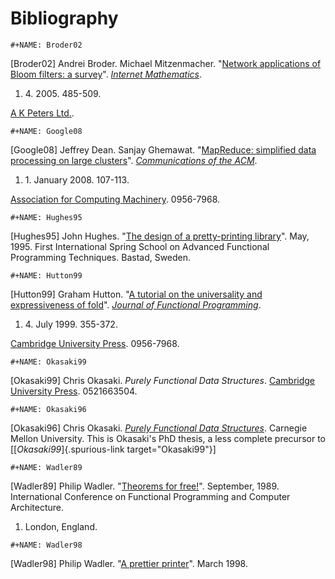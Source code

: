 # Bibliography

```{=org}
#+NAME: Broder02
```
\[Broder02\] Andrei Broder. Michael Mitzenmacher. "[Network
applications of Bloom filters: a
survey](http://www.eecs.harvard.edu/~michaelm/postscripts/im2005b.pdf)".
[*Internet Mathematics*](http://www.internetmathematics.org/).

1.  4\. 2005. 485-509.

[A K Peters Ltd.](http://www.akpeters.com/).

```{=org}
#+NAME: Google08
```
\[Google08\] Jeffrey Dean. Sanjay Ghemawat. "[MapReduce: simplified
data processing on large
clusters](http://labs.google.com/papers/mapreduce.html)".
[*Communications of the ACM*](http://cacm.acm.org/).

1.  1\. January 2008. 107-113.

[Association for Computing Machinery](http://www.acm.org/). 0956-7968.

```{=org}
#+NAME: Hughes95
```
\[Hughes95\] John Hughes. "[The design of a pretty-printing
library](http://citeseer.ist.psu.edu/hughes95design.html)". May, 1995.
First International Spring School on Advanced Functional Programming
Techniques. Bastad, Sweden.

```{=org}
#+NAME: Hutton99
```
\[Hutton99\] Graham Hutton. "[A tutorial on the universality and
expressiveness of fold](http://www.cs.nott.ac.uk/~gmh/fold.pdf)".
[*Journal of Functional
Programming*](http://journals.cambridge.org/jid_JFP).

1.  4\. July 1999. 355-372.

[Cambridge University Press](http://www.cambridge.org/). 0956-7968.

```{=org}
#+NAME: Okasaki99
```
\[Okasaki99\] Chris Okasaki. *Purely Functional Data Structures*.
[Cambridge University Press](http://www.cambridge.org/). 0521663504.

```{=org}
#+NAME: Okasaki96
```
\[Okasaki96\] Chris Okasaki. [*Purely Functional Data
Structures*](http://www.cs.cmu.edu/~rwh/theses/okasaki.pdf). Carnegie
Mellon University. This is Okasaki's PhD thesis, a less complete
precursor to \[[*Okasaki99*]{.spurious-link target="Okasaki99"}\]

```{=org}
#+NAME: Wadler89
```
\[Wadler89\] Philip Wadler. "[Theorems for
free!](http://citeseer.ist.psu.edu/wadler89theorems.html)". September,
1989. International Conference on Functional Programming and Computer
Architecture.

1.  London, England.

```{=org}
#+NAME: Wadler98
```
\[Wadler98\] Philip Wadler. "[A prettier
printer](http://citeseer.ist.psu.edu/wadler98prettier.html)". March
1998.
